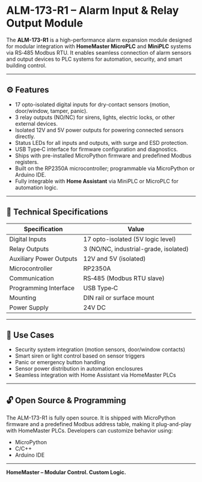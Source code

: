 # ALM-173-R1 – Alarm Input & Relay Output Module

The **ALM-173-R1** is a high-performance alarm expansion module designed for modular integration with **HomeMaster MicroPLC** and **MiniPLC** systems via RS‑485 Modbus RTU. It enables seamless connection of alarm sensors and output devices to PLC systems for automation, security, and smart building control.

---

## ⚙️ Features

- 17 opto-isolated digital inputs for dry-contact sensors (motion, door/window, tamper, panic).
- 3 relay outputs (NO/NC) for sirens, lights, electric locks, or other external devices.
- Isolated 12V and 5V power outputs for powering connected sensors directly.
- Status LEDs for all inputs and outputs, with surge and ESD protection.
- USB Type‑C interface for firmware configuration and diagnostics.
- Ships with pre-installed MicroPython firmware and predefined Modbus registers.
- Built on the RP2350A microcontroller; programmable via MicroPython or Arduino IDE.
- Fully integrable with **Home Assistant** via MiniPLC or MicroPLC for automation logic.

---

## 🧰 Technical Specifications

| Specification              | Value                                |
|---------------------------|--------------------------------------|
| Digital Inputs             | 17 opto-isolated (5V logic level)    |
| Relay Outputs              | 3 (NO/NC, industrial-grade, isolated) |
| Auxiliary Power Outputs    | 12V and 5V (isolated)                |
| Microcontroller            | RP2350A                              |
| Communication              | RS‑485 (Modbus RTU slave)            |
| Programming Interface      | USB Type‑C                           |
| Mounting                   | DIN rail or surface mount            |
| Power Supply               | 24V DC                               |

---

## 🧠 Use Cases

- Security system integration (motion sensors, door/window contacts)  
- Smart siren or light control based on sensor triggers  
- Panic or emergency button handling  
- Sensor power distribution in automation enclosures  
- Seamless integration with Home Assistant via HomeMaster PLCs  



---

## 🔓 Open Source & Programming

The ALM-173-R1 is fully open source. It is shipped with MicroPython firmware and a predefined Modbus address table, making it plug-and-play with HomeMaster PLCs. Developers can customize behavior using:

- MicroPython  
- C/C++
- Arduino IDE  


---

**HomeMaster – Modular Control. Custom Logic.**
